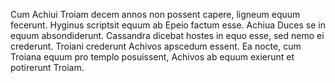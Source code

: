 Cum Achiui Troiam decem annos non possent capere, ligneum equum fecerunt. Hyginus scriptsit equum ab Epeio factum esse. Achiua Duces se in equum absondiderunt. Cassandra dicebat hostes in equo esse, sed nemo ei crederunt. Troiani crederunt Achivos apscedum essent. Ea nocte, cum Troiana equum pro templo posuissent, Achivos ab equum exierunt et potirerunt Troiam.  
